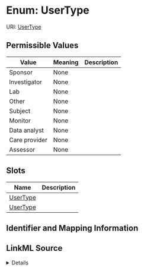# Enum: UserType



URI: [UserType](UserType)

## Permissible Values

| Value | Meaning | Description |
| --- | --- | --- |
| Sponsor | None |  |
| Investigator | None |  |
| Lab | None |  |
| Other | None |  |
| Subject | None |  |
| Monitor | None |  |
| Data analyst | None |  |
| Care provider | None |  |
| Assessor | None |  |




## Slots

| Name | Description |
| ---  | --- |
| [UserType](UserType.md) |  |
| [UserType](UserType.md) |  |






## Identifier and Mapping Information








## LinkML Source

<details>
```yaml
name: UserType
rank: 1000
permissible_values:
  Sponsor:
    text: Sponsor
    is_a: UserType
  Investigator:
    text: Investigator
    is_a: UserType
  Lab:
    text: Lab
    is_a: UserType
  Other:
    text: Other
    is_a: UserType
  Subject:
    text: Subject
    is_a: UserType
  Monitor:
    text: Monitor
    is_a: UserType
  Data analyst:
    text: Data analyst
    is_a: UserType
  Care provider:
    text: Care provider
    is_a: UserType
  Assessor:
    text: Assessor
    is_a: UserType

```
</details>
